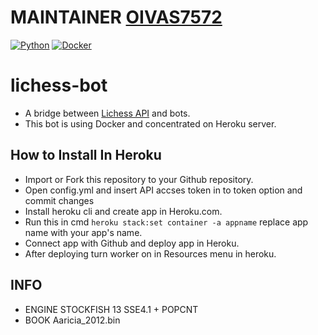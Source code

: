 # MAINTAINER [OIVAS7572](https://github.com/OIVAS7572)

[![Python](https://github.com/OIVAS7572/lichess-bot/actions/workflows/python-app.yml/badge.svg)](https://github.com/OIVAS7572/lichess-bot/actions/workflows/python-app.yml)
[![Docker](https://github.com/OIVAS7572/lichess-bot/actions/workflows/docker-image.yml/badge.svg)](https://github.com/OIVAS7572/lichess-bot/actions/workflows/docker-image.yml)

# lichess-bot

- A bridge between [Lichess API](https://lichess.org/api#tag/Chess-Bot) and bots.
- This bot is using Docker and concentrated on Heroku server.

## How to Install In Heroku

- Import or Fork this repository to your Github repository.
- Open config.yml and insert API accses token in to token option and commit changes
- Install heroku cli and create app in Heroku.com.
- Run this in cmd `heroku stack:set container -a appname` replace app name with your app's name.
- Connect app with Github and deploy app in Heroku.
- After deploying turn worker on in Resources menu in heroku. 

## INFO

- ENGINE STOCKFISH 13 SSE4.1 + POPCNT
- BOOK Aaricia_2012.bin
